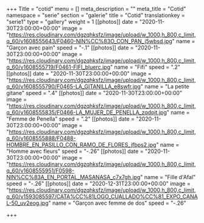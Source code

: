 +++
Title = "cotid"
menu = []
meta_description = ""
meta_title = "Cotid"
namespace = "serie"
section = "galerie"
title = "Cotid"
translationkey = "serie1"
type = "gallery"
weight = 1
[[photos]]
date = "2020-11-30T23:00:00+00:00"
image = "https://res.cloudinary.com/dgzqhksfz/image/upload/w_1000,h_800,c_limit,q_60/v1608555643/F0460-NIN%CC%83O_CON_PAN_j5wbsd.jpg"
name = "Garçon avec pain"
speed = "-.1"
[[photos]]
date = "2020-11-30T23:00:00+00:00"
image = "https://res.cloudinary.com/dgzqhksfz/image/upload/w_1000,h_800,c_limit,q_60/v1608555719/F0461-FIFI_bluerc.jpg"
name = "Fifi"
speed = ".2"
[[photos]]
date = "2020-11-30T23:00:00+00:00"
image = "https://res.cloudinary.com/dgzqhksfz/image/upload/w_1000,h_800,c_limit,q_60/v1608555790/F0465-LA_GITANILLA_e8swfr.jpg"
name = "La petite gitane"
speed = ".4"
[[photos]]
date = "2020-11-30T23:00:00+00:00"
image = "https://res.cloudinary.com/dgzqhksfz/image/upload/w_1000,h_800,c_limit,q_60/v1608555835/F0466-LA_MUJER_DE_PENELLA_zqdpjt.jpg"
name = "Femme de Penella"
speed = ".2"
[[photos]]
date = "2020-11-30T23:00:00+00:00"
image = "https://res.cloudinary.com/dgzqhksfz/image/upload/w_1000,h_800,c_limit,q_60/v1608555888/F0488-HOMBRE_EN_PASILLO_CON_RAMO_DE_FLORES_jfbps2.jpg"
name = "Homme avec fleurs"
speed = "-.26"
[[photos]]
date = "2020-11-30T23:00:00+00:00"
image = "https://res.cloudinary.com/dgzqhksfz/image/upload/w_1000,h_800,c_limit,q_60/v1608555951/F0598-NIN%CC%83A_EN_PORTAL_MASANASA_c7x7gh.jpg"
name = "Fille d'Afal"
speed = "-.26"
[[photos]]
date = "2020-12-31T23:00:00+00:00"
image = "https://res.cloudinary.com/dgzqhksfz/image/upload/w_1000,h_800,c_limit,q_60/v1593085597/CATA%CC%81LOGO_CUALLADO%CC%81_EXPO_CANAL-50_uv2eog.jpg"
name = "Garçon avec femme de dos"
speed = "-.26"

+++
